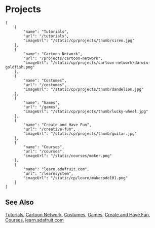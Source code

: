 # Projects

```codecard
[
    {
        "name": "Tutorials",
        "url": "/tutorials",
        "imageUrl": "/static/cp/projects/thumb/siren.jpg"
    },
    {
        "name": "Cartoon Network",
        "url": "/projects/cartoon-network",
        "imageUrl": "/static/cp/projects/cartoon-network/darwin-goldfish.png"
    },
    {
        "name": "Costumes",
        "url": "/costumes",
        "imageUrl": "/static/cp/projects/thumb/dandelion.jpg"
    },
    {
        "name": "Games",
        "url": "/games",
        "imageUrl": "/static/cp/projects/thumb/lucky-wheel.jpg"
    },
    {
        "name": "Create and Have Fun",
        "url": "/creative-fun",
        "imageUrl": "/static/cp/projects/thumb/guitar.jpg"
    },
    {
        "name": "Courses",
        "url": "/courses",
        "imageUrl": "/static/courses/maker.png"
    },
    {
        "name": "learn.adafruit.com",
        "url": "/learnsystem",
        "imageUrl": "/static/cp/learn/makecode101.png"
    }
]
```

## See Also

[Tutorials](/tutorials),
[Cartoon Network](/projects/cartoon-network),
[Costumes](/costumes),
[Games](/games),
[Create and Have Fun](/creative-fun),
[Courses](/courses),
[learn.adafruit.com](/learnsystem)

